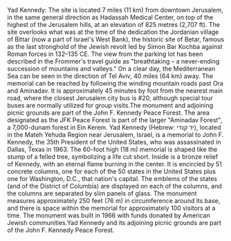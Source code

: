 Yad Kennedy: The site is located 7 miles (11 km) from downtown Jerusalem, in the same general direction as Hadassah Medical Center, on top of the highest of the Jerusalem hills, at an elevation of 825 metres (2,707 ft). The site overlooks what was at the time of the dedication the Jordanian village of Bittar (now a part of Israel's West Bank), the historic site of Betar, famous as the last stronghold of the Jewish revolt led by Simon Bar Kochba against Roman forces in 132–135 CE. The view from the parking lot has been described in the Frommer's travel guide as "breathtaking – a never-ending succession of mountains and valleys." On a clear day, the Mediterranean Sea can be seen in the direction of Tel Aviv, 40 miles (64 km) away. The memorial can be reached by following the winding mountain roads past Ora and Aminadav. It is approximately 45 minutes by foot from the nearest main road, where the closest Jerusalem city bus is #20, although special tour buses are normally utilized for group visits.The monument and adjoining picnic grounds are part of the John F. Kennedy Peace Forest. The area designated as the JFK Peace Forest is part of the larger "Aminadav Forest", a 7,000-dunam forest in Ein Kerem. Yad Kennedy (Hebrew: יד קנדי‎), located in the Mateh Yehuda Region near Jerusalem, Israel, is a memorial to John F. Kennedy, the 35th President of the United States, who was assassinated in Dallas, Texas in 1963. The 60-foot high (18 m) memorial is shaped like the stump of a felled tree, symbolizing a life cut short. Inside is a bronze relief of Kennedy, with an eternal flame burning in the center. It is encircled by 51 concrete columns, one for each of the 50 states in the United States plus one for Washington, D.C., that nation's capital. The emblems of the states (and of the District of Columbia) are displayed on each of the columns, and the columns are separated by slim panels of glass. The monument measures approximately 250 feet (76 m) in circumference around its base, and there is space within the memorial for approximately 100 visitors at a time. The monument was built in 1966 with funds donated by American Jewish communities.Yad Kennedy and its adjoining picnic grounds are part of the John F. Kennedy Peace Forest.
